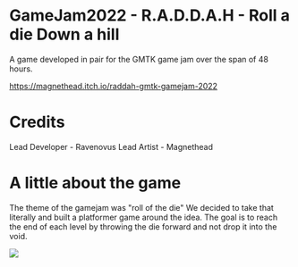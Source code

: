 # GameJam2022 - R.A.D.D.A.H - Roll a die Down a hill
A game developed in pair for the GMTK game jam over the span of 48 hours.

https://magnethead.itch.io/raddah-gmtk-gamejam-2022

# Credits
Lead Developer - Ravenovus
Lead Artist - Magnethead

# A little about the game
The theme of the gamejam was "roll of the die"
We decided to take that literally and built a platformer game around the idea.
The goal is to reach the end of each level by throwing the die forward and not drop it into the void.

![](https://github.com/Ravenovus/GameJam2022/blob/main/RADDAHDemo.gif)
